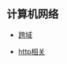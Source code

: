 ## 计算机网络

- [跨域](https://github.com/Primroses/offer-reaper/tree/master/ComputerNetwork/cross-domain)

- [http相关](https://github.com/Primroses/offer-reaper/tree/master/ComputerNetwork/HTTP)